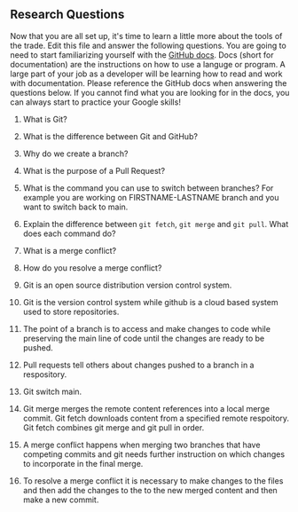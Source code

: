 ## Research Questions 

Now that you are all set up, it's time to learn a little more about the tools of the trade. Edit this file and answer the following questions. You are going to need to start familiarizing yourself with the [GitHub docs](https://docs.github.com/en). Docs (short for documentation) are the instructions on how to use a languge or program. A large part of your job as a developer will be learning how to read and work with documentation. Please reference the GitHub docs when answering the questions below. If you cannot find what you are looking for in the docs, you can always start to practice your Google skills!

1. What is Git?
2. What is the difference between Git and GitHub?
3. Why do we create a branch? 
4. What is the purpose of a Pull Request?
5. What is the command you can use to switch between branches? For example you are working on FIRSTNAME-LASTNAME branch and you want to switch back to main.
6. Explain the difference between `git fetch`, `git merge` and `git pull`. What does each command do?
7. What is a merge conflict?
8. How do you resolve a merge conflict?

1. Git is an open source distribution version control system.
2. Git is the version control system while github is a cloud based system 
used to store repositories.
3. The point of a branch is to access and make changes to code while 
preserving the main line of code until the changes are ready to be pushed.
4. Pull requests tell others about changes pushed to a branch in a 
respository.
5. Git switch main.
6. Git merge merges the remote content references into a local merge 
commit. Git fetch downloads content from a specified remote respoitory.  
Git fetch combines git merge and git pull in order.
7. A merge conflict happens when merging two branches that have competing 
commits and git needs further instruction on which changes to incorporate 
in the final merge.
8. To resolve a merge conflict it is necessary to make changes to the 
files and then add the changes to the to the new merged content and then 
make a new commit.
